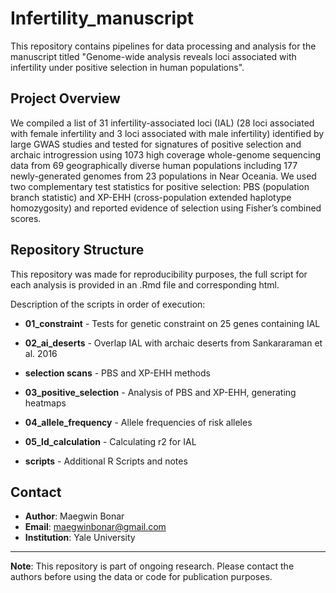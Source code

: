 # Infertility_manuscript

This repository contains pipelines for data processing and analysis for the manuscript titled "Genome-wide analysis reveals loci associated with infertility under positive selection in human populations".

## Project Overview

We compiled a list of 31 infertility-associated loci (IAL) (28 loci associated with female infertility and 3 loci associated with male infertility) identified by large GWAS studies and tested for signatures of positive selection and archaic introgression using 1073 high coverage whole-genome sequencing data from 69 geographically diverse human populations including 177 newly-generated genomes from 23 populations in Near Oceania. We used two complementary test statistics for positive selection: PBS (population branch statistic) and XP-EHH (cross-population extended haplotype homozygosity) and reported evidence of selection using Fisher’s combined scores.

## Repository Structure

This repository was made for reproducibility purposes, the full script for each analysis is provided in an .Rmd file and corresponding html.

Description of the scripts in order of execution:

- **01_constraint** - Tests for genetic constraint on 25 genes containing IAL
- **02_ai_deserts** - Overlap IAL with archaic deserts from Sankararaman et al. 2016
- **selection scans** - PBS and XP-EHH methods
- **03_positive_selection** - Analysis of PBS and XP-EHH, generating heatmaps
- **04_allele_frequency** - Allele frequencies of risk alleles
- **05_ld_calculation** - Calculating r2 for IAL

- **scripts** - Additional R Scripts and notes

## Contact

- **Author**: Maegwin Bonar
- **Email**: maegwinbonar@gmail.com
- **Institution**: Yale University

---

**Note**: This repository is part of ongoing research. Please contact the authors before using the data or code for publication purposes.
